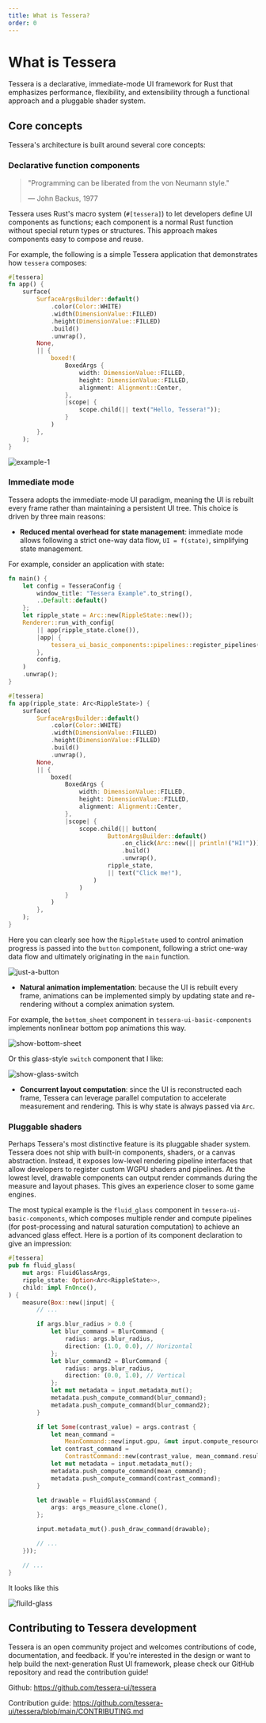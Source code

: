```yaml
---
title: What is Tessera?
order: 0
---
```


# What is Tessera

Tessera is a declarative, immediate-mode UI framework for Rust that emphasizes performance, flexibility, and extensibility through a functional approach and a pluggable shader system.

## Core concepts

Tessera's architecture is built around several core concepts:

### Declarative function components

> "Programming can be liberated from the von Neumann style."
>
> — John Backus, 1977

Tessera uses Rust's macro system (`#[tessera]`) to let developers define UI components as functions; each component is a normal Rust function without special return types or structures. This approach makes components easy to compose and reuse.

For example, the following is a simple Tessera application that demonstrates how `tessera` composes:

```rust
#[tessera]
fn app() {
    surface(
        SurfaceArgsBuilder::default()
            .color(Color::WHITE)
            .width(DimensionValue::FILLED)
            .height(DimensionValue::FILLED)
            .build()
            .unwrap(),
        None,
        || {
            boxed!(
                BoxedArgs {
                    width: DimensionValue::FILLED,
                    height: DimensionValue::FILLED,
                    alignment: Alignment::Center,
                },
                |scope| {
                    scope.child(|| text("Hello, Tessera!"));
                }
            )
        },
    );
}
```

![example-1](/what-is-tessera-1.png)

### Immediate mode

Tessera adopts the immediate-mode UI paradigm, meaning the UI is rebuilt every frame rather than maintaining a persistent UI tree. This choice is driven by three main reasons:

- **Reduced mental overhead for state management**: immediate mode allows following a strict one-way data flow, `UI = f(state)`, simplifying state management.

For example, consider an application with state:

```rust
fn main() {
    let config = TesseraConfig {
        window_title: "Tessera Example".to_string(),
        ..Default::default()
    };
    let ripple_state = Arc::new(RippleState::new());
    Renderer::run_with_config(
        || app(ripple_state.clone()),
        |app| {
            tessera_ui_basic_components::pipelines::register_pipelines(app);
        },
        config,
    )
    .unwrap();
}

#[tessera]
fn app(ripple_state: Arc<RippleState>) {
    surface(
        SurfaceArgsBuilder::default()
            .color(Color::WHITE)
            .width(DimensionValue::FILLED)
            .height(DimensionValue::FILLED)
            .build()
            .unwrap(),
        None,
        || {
            boxed(
                BoxedArgs {
                    width: DimensionValue::FILLED,
                    height: DimensionValue::FILLED,
                    alignment: Alignment::Center,
                },
                |scope| {
                    scope.child(|| button(
                            ButtonArgsBuilder::default()
                                .on_click(Arc::new(|| println!("HI!")))
                                .build()
                                .unwrap(),
                            ripple_state,
                            || text("Click me!"),
                        )
                    )
                }
            )
        },
    );
}
```

Here you can clearly see how the `RippleState` used to control animation progress is passed into the `button` component, following a strict one-way data flow and ultimately originating in the `main` function.

![just-a-button](/what-is-tessera-2.png)

- **Natural animation implementation**: because the UI is rebuilt every frame, animations can be implemented simply by updating state and re-rendering without a complex animation system.

For example, the `bottom_sheet` component in `tessera-ui-basic-components` implements nonlinear bottom pop animations this way.

![show-bottom-sheet](/what-is-tessera-3.gif)

Or this glass-style `switch` component that I like:

![show-glass-switch](/what-is-tessera-4.gif)

- **Concurrent layout computation**: since the UI is reconstructed each frame, Tessera can leverage parallel computation to accelerate measurement and rendering. This is why state is always passed via `Arc`.

### Pluggable shaders

Perhaps Tessera's most distinctive feature is its pluggable shader system. Tessera does not ship with built-in components, shaders, or a canvas abstraction. Instead, it exposes low-level rendering pipeline interfaces that allow developers to register custom WGPU shaders and pipelines. At the lowest level, drawable components can output render commands during the measure and layout phases. This gives an experience closer to some game engines.

The most typical example is the `fluid_glass` component in `tessera-ui-basic-components`, which composes multiple render and compute pipelines (for post-processing and natural saturation computation) to achieve an advanced glass effect. Here is a portion of its component declaration to give an impression:

```rust
#[tessera]
pub fn fluid_glass(
    mut args: FluidGlassArgs,
    ripple_state: Option<Arc<RippleState>>,
    child: impl FnOnce(),
) {
    measure(Box::new(|input| {
        // ...

        if args.blur_radius > 0.0 {
            let blur_command = BlurCommand {
                radius: args.blur_radius,
                direction: (1.0, 0.0), // Horizontal
            };
            let blur_command2 = BlurCommand {
                radius: args.blur_radius,
                direction: (0.0, 1.0), // Vertical
            };
            let mut metadata = input.metadata_mut();
            metadata.push_compute_command(blur_command);
            metadata.push_compute_command(blur_command2);
        }

        if let Some(contrast_value) = args.contrast {
            let mean_command =
                MeanCommand::new(input.gpu, &mut input.compute_resource_manager.write());
            let contrast_command =
                ContrastCommand::new(contrast_value, mean_command.result_buffer_ref());
            let mut metadata = input.metadata_mut();
            metadata.push_compute_command(mean_command);
            metadata.push_compute_command(contrast_command);
        }

        let drawable = FluidGlassCommand {
            args: args_measure_clone.clone(),
        };

        input.metadata_mut().push_draw_command(drawable);

        // ...
    }));

    // ...
}
```

It looks like this

![fluild-glass](/what-is-tessera-5.png)

## Contributing to Tessera development

Tessera is an open community project and welcomes contributions of code, documentation, and feedback. If you're interested in the design or want to help build the next-generation Rust UI framework, please check our GitHub repository and read the contribution guide!

Github: <https://github.com/tessera-ui/tessera>

Contribution guide: <https://github.com/tessera-ui/tessera/blob/main/CONTRIBUTING.md>
